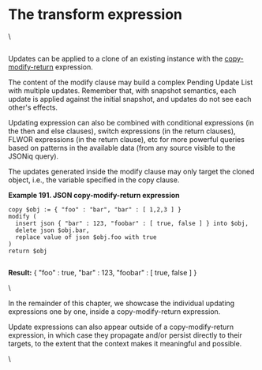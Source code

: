 # The transform expression

\


<figure><img src="https://www.jsoniq.org/docs/JSONiq/webhelp/images/CopyModifyExpr.png" alt=""><figcaption></figcaption></figure>

Updates can be applied to a clone of an existing instance with the [copy-modify-return](https://www.w3.org/TR/xquery-update-30/#id-copy-modify) expression.

The content of the modify clause may build a complex Pending Update List with multiple updates. Remember that, with snapshot semantics, each update is applied against the initial snapshot, and updates do not see each other's effects.

Updating expression can also be combined with conditional expressions (in the then and else clauses), switch expressions (in the return clauses), FLWOR expressions (in the return clause), etc for more powerful queries based on patterns in the available data (from any source visible to the JSONiq query).

The updates generated inside the modify clause may only target the cloned object, i.e., the variable specified in the copy clause.

**Example 191. JSON copy-modify-return expression**

```
copy $obj := { "foo" : "bar", "bar" : [ 1,2,3 ] }
modify (
  insert json { "bar" : 123, "foobar" : [ true, false ] } into $obj,
  delete json $obj.bar,
  replace value of json $obj.foo with true
)
return $obj
      
```

**Result:** { "foo" : true, "bar" : 123, "foobar" : \[ true, false ] }

\


In the remainder of this chapter, we showcase the individual updating expressions one by one, inside a copy-modify-return expression.

Update expressions can also appear outside of a copy-modify-return expression, in which case they propagate and/or persist directly to their targets, to the extent that the context makes it meaningful and possible.

\
